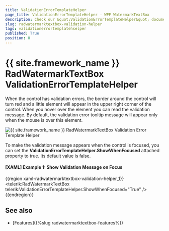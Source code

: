```yaml
---
title: ValidationErrorTemplateHelper
page_title: ValidationErrorTemplateHelper - WPF WatermarkTextBox
description: Check our &quot;ValidationErrorTemplateHelper&quot; documentation article for the RadWatermarkTextBox {{ site.framework_name }} control.
slug: radwatermarktextbox-validation-helper
tags: validationerrortemplatehselper
published: True
position: 0
---
```


# {{ site.framework_name }} RadWatermarkTextBox ValidationErrorTemplateHelper

When the control has validation errors, the border around the control will turn red and a little element will appear in the upper right corner of the control. When you hover over the element you can read the validation message. By default, the validation error tooltip message will appear only when the mouse is over this element.

![{{ site.framework_name }} RadWatermarkTextBox Validation Error Template Helper](images/radwatermarktextbox-helper-01.png)

To make the validation message appears when the control is focused, you can set the __ValidationErrorTemplateHelper.ShowWhenFocused__ attached property to true. Its default value is false.

#### __[XAML] Example 1: Show Validation Message on Focus__
{{region xaml-radwatermarktextbox-validation-helper_1}}
	<telerik:RadWatermarkTextBox telerik:ValidationErrorTemplateHelper.ShowWhenFocused="True" />
{{endregion}}

## See also
 * [Features]({%slug radwatermarktextbox-features%})

 
